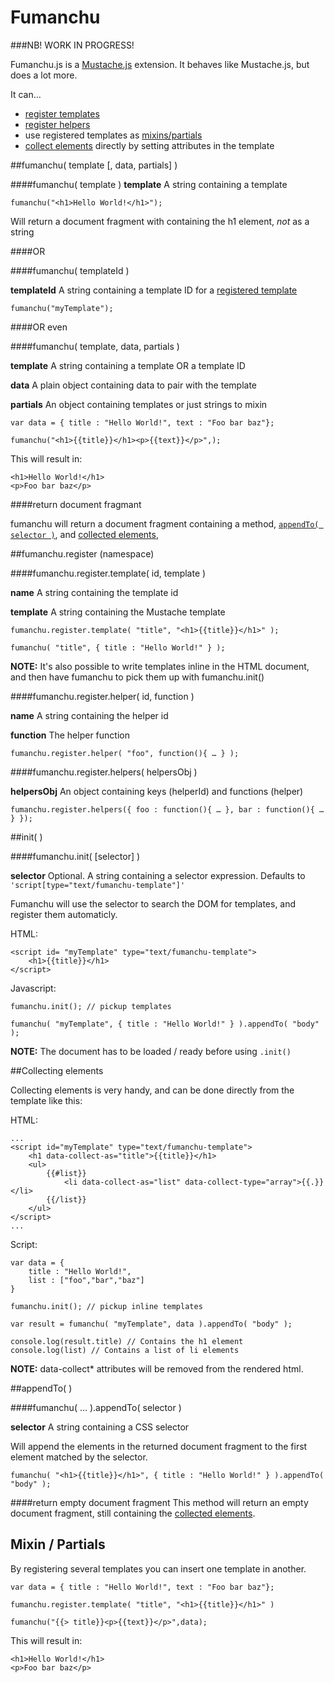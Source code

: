 Fumanchu
========

###NB! WORK IN PROGRESS!

Fumanchu.js is a [Mustache.js](/janl/mustache.js/) extension. It behaves like Mustache.js, but does a lot more.

It can… 

* [register templates](#register)
* [register helpers](#register)
* use registered templates as [mixins/partials](#mixin)
* [collect elements](#collection) directly by setting attributes in the template



##fumanchu( template [, data, partials] )

####fumanchu( template )
**template** A string containing a template

	fumanchu("<h1>Hello World!</h1>");
	
Will return a document fragment with containing the h1 element, _not_ as a string

####OR


####fumanchu( templateId )

**templateId** A string containing a template ID for a [registered template](#register)

	fumanchu("myTemplate");
	
####OR even

####fumanchu( template, data, partials )

**template** A string containing a template OR a template ID 

**data** A plain object containing data to pair with the template

**partials** An object containing templates or just strings to mixin

	var data = { title : "Hello World!", text : "Foo bar baz"};
	
	fumanchu("<h1>{{title}}</h1><p>{{text}}</p>",);
	
This will result in:

	<h1>Hello World!</h1>
	<p>Foo bar baz</p>

####return document fragmant

fumanchu will return a document fragment containing a method, [`appendTo( selector )`](#appendTo), and [collected elements](#collection), 


<a name="register"></a>
##fumanchu.register (namespace)

####fumanchu.register.template( id, template )

**name** A string containing the template id

**template** A string containing the Mustache template

	fumanchu.register.template( "title", "<h1>{{title}}</h1>" );
	
	fumanchu( "title", { title : "Hello World!" } );
	
**NOTE:** It's also possible to write templates inline in the HTML document, and then have fumanchu to pick them up with fumanchu.init()

####fumanchu.register.helper( id, function )

**name** A string containing the helper id

**function** The helper function

	fumanchu.register.helper( "foo", function(){ … } );

####fumanchu.register.helpers( helpersObj )

**helpersObj** An object containing keys (helperId) and functions (helper)


	fumanchu.register.helpers({ foo : function(){ … }, bar : function(){ … } });



<a name="init"></a>
##init( )

####fumanchu.init( [selector] )

**selector** Optional. A string containing a selector expression. Defaults to `'script[type="text/fumanchu-template"]'`

Fumanchu will use the selector to search the DOM for templates, and register them automaticly.

HTML:

	<script id=	"myTemplate" type="text/fumanchu-template">
		<h1>{{title}}</h1>
	</script>

Javascript:

	fumanchu.init(); // pickup templates
	
	fumanchu( "myTemplate", { title : "Hello World!" } ).appendTo( "body" );

**NOTE:** The document has to be loaded / ready before using `.init()`


<a name="collection"></a>
##Collecting elements

Collecting elements is very handy, and can be done directly from the template like this:

HTML:

	...
	<script id="myTemplate" type="text/fumanchu-template">
		<h1 data-collect-as="title">{{title}}</h1>
		<ul>
			{{#list}}
				<li data-collect-as="list" data-collect-type="array">{{.}}</li>
			{{/list}}
		</ul>
	</script>
	...
	
Script:

	var data = {
		title : "Hello World!",
		list : ["foo","bar","baz"]
	}
	
	fumanchu.init(); // pickup inline templates
	
	var result = fumanchu( "myTemplate", data ).appendTo( "body" );
	
	console.log(result.title) // Contains the h1 element
	console.log(list) // Contains a list of li elements 
	

**NOTE:** data-collect* attributes will be removed from the rendered html.


<a name="appendTo"></a>
##appendTo( )

####fumanchu( … ).appendTo( selector )

**selector** A string containing a CSS selector

Will append the elements in the returned document fragment to the first element matched by the selector.

	fumanchu( "<h1>{{title}}</h1>", { title : "Hello World!" } ).appendTo( "body" );
	
####return empty document fragment
This method will return an empty document fragment, still containing the [collected elements](#collection).

<a name="mixin"></a>
## Mixin / Partials

By registering several templates you can insert one template in another.

	var data = { title : "Hello World!", text : "Foo bar baz"};

	fumanchu.register.template( "title", "<h1>{{title}}</h1>" )
	
	fumanchu("{{> title}}<p>{{text}}</p>",data);
	
This will result in:

	<h1>Hello World!</h1>
	<p>Foo bar baz</p>
